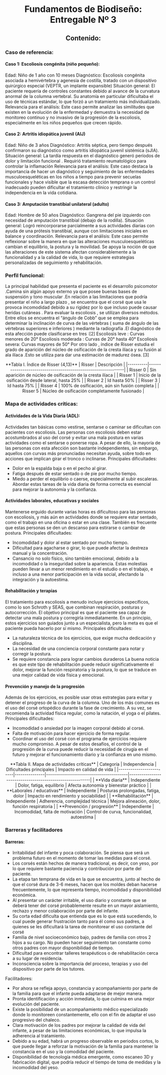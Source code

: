 <div align="center">

# Fundamentos de Biodiseño: Entregable Nº 3 

</div>
<div align="center">
  
## Contenido:
</div>

### Caso de referencia:
#### Caso 1: Escoliosis congénita (niño pequeño):
Edad: Niño de 1 año con 10 meses
Diagnóstico: Escoliosis congénita asociada a hemivértebra y agenesia de costilla, tratado con un dispositivo quirúrgico especial (VEPTR, un implante expansible)
Situación general: El paciente requería de controles constantes debido al avance de la curvatura anormal de la columna vertebral. Su anatomía en particular dificultaba el uso de técnicas estándar, lo que forzó a un tratamiento más individualizado.
Relevancia para el análisis: Este caso permite analizar las similitudes que existen en la evolución de la enfermedad y demuestra la necesidad de monitoreo continuo y no invasivo de la progresión de la escoliosis, especialmente en los niños pequeños que crecen rápido.
#### Caso 2: Artritis idiopática juvenil (AIJ)
Edad: Niño de 3 años
Diagnóstico: Artritis séptica, pero tiempo después confirmaron su diagnóstico como artritis idiopática juvenil sistémica (sJIA).
Situación general: La tardía respuesta en el diagnóstico generó períodos de dolor y limitación funcional . Requirió tratamiento reumatológico para controlar la inflamación
Relevancia para el análisis: Este caso destaca la importancia de hacer un diagnóstico y seguimiento de las enfermedades musculoesqueléticas en los niños a tiempo para prevenir secuelas funcionales y hace visible que la escasa detección temprana o un control inadecuado pueden dificultar el tratamiento clínico y restringir la independencia en la vida cotidiana.
#### Caso 3: Amputación transtibial unilateral (adulto)
Edad: Hombre de 50 años 
Diagnóstico: Gangrena del pie izquierdo con necesidad de amputación transtibial (debajo de la rodilla).
Situación general: Logró reincorporarse parcialmente a sus actividades diarias con ayuda de una prótesis transtibial, aunque con limitaciones iniciales en balance y coordinación.
Relevancia para el análisis: Este caso permite reflexionar sobre la manera en que las alteraciones musculoesqueléticas cambian el equilibrio, la postura y la movilidad. Se apoya la noción de que las alteraciones de este sistema afectan considerablemente a la funcionalidad y a la calidad de vida, lo que requiere estrategias personalizadas de seguimiento y rehabilitación.

### Perfil funcional:
La principal habilidad que presenta el paciente es el desarrollo psicomotor .Camina sin algún apoyo externo ya que posee buenas bases de suspensión y tono muscular .En relación a las limitaciones que podría presentar el niño a largo plazo , se encuentra que el corsé que usa le provoca incomodidad debido a su rigidez por lo que incluso puede causar heridas cutáneas .
Para evaluar la escoliosis , se utilizan diversos métodos. Entre ellos se encuentra el “ángulo de Cobb” que se emplea para determinar la inclinación de curva de las vértebras ( suma de ángulo de las vértebras superiores e inferiores ) mediante la radiografía .El diagnóstico de esta afección puede clasificarse en tres :[2] 
Escoliosis leve : Curvas menores de 20° 
Escoliosis moderada : Curvas de 20° hasta 40° 
Escoliosis severa: Curvas mayores de 50°
Por otro lado , índice de Risser estudia el grado de aparición del núcleo de osificación de la cresta ilíaca y su fusión al ala ilíaca .Esto se utiliza para dar una estimación de madurez ósea. [3]
<div align="center">
**Tabla I. Índice de Risser (4,13)**
| Risser   | Descripción                                                   |
|----------|---------------------------------------------------------------|
| Risser 0 | Sin aparición de núcleo de osificación de la cresta ilíaca    |
| Risser 1 | Inicio de la osificación desde lateral, hasta 25%             |
| Risser 2 | Id hasta 50%                                                  |
| Risser 3 | Id hasta 75%                                                  |
| Risser 4 | 100% de osificación, aún sin fusión completa                  |
| Risser 5 | Núcleo de osificación completamente fusionado                 |
</div>

### Mapa de actividades críticas:
#### Actividades de la Vida Diaria (ADL):
Actividades tan básicas como vestirse, sentarse o caminar se dificultan con pacientes con escoliosis. Las personas con escoliosis deben estar acostumbrados al uso del corsé y evitar una mala postura en varias actividades como el sentarse o ponerse ropa. A pesar de ello, la mayoría de las personas con esta afección son bastante independientes, sin embargo, aquellos con curvas más pronunciadas necesitan ayuda, sobre todo en acciones que implican girar el tronco o inclinarse.
Principales dificultades:
- Dolor en la espalda baja o en el pecho al girar.
- Fatiga después de estar sentado o de pie por mucho tiempo.
- Miedo a perder el equilibrio o caerse, especialmente al subir escaleras.
Abordar estas tareas de la vida diaria de forma correcta es esencial para mejorar la autonomía y la confianza.
#### Actividades laborales, educativas y sociales
Mantenerse erguido durante varias horas es dificultoso para las personas con escoliosis, y más aún en actividades donde se requiere estar sentado, como el trabajo en una oficina o estar en una clase. También es frecuente que estas personas se den un descanso para estirarse o cambiar de postura.
Principales dificultades:
- Incomodidad y dolor al estar sentado por mucho tiempo.
- Dificultad para agacharse o girar, lo que puede afectar la destreza manual y la concentración.
- Cansancio no solo físico, sino también emocional, debido a la incomodidad o la inseguridad sobre la apariencia.
Estas molestias pueden llevar a un menor rendimiento en el estudio o en el trabajo, e incluso a una menor participación en la vida social, afectando la integración y la autoestima.
#### Rehabilitación y terapias
El tratamiento para escoliosis a menudo incluye ejercicios específicos, como lo son Schroth y SEAS, que combinan respiración, posturas y autocorrección. El objetivo principal es que el paciente sea capaz de detectar una mala postura y corregirla inmediatamente. En un principio, estos ejercicios son guiados junto a un especialista, pero la meta es que el paciente pueda hacerlo por sí mismo.
Principales dificultades:
- La naturaleza técnica de los ejercicios, que exige mucha dedicación y disciplina.
- La necesidad de una conciencia corporal constante para notar y corregir la postura.
- Se requiere constancia para lograr cambios duraderos
La buena noticia es que este tipo de rehabilitación puede reducir significativamente el dolor, mejorar la función respiratoria y la postura, lo que se traduce en una mejor calidad de vida física y emocional.
#### Prevención y manejo de la progresión
Además de los ejercicios, es posible usar otras estrategias para evitar y detener el progreso de la curva de la columna. Uno de los más comunes es el uso del corsé ortopédico durante la fase de crecimiento. A su vez, se recomienda la actividad física regular, como la natación, el yoga o el pilates.
Principales dificultades:
- Incomodidad o ansiedad por la imagen corporal debido al corsé.
- Falta de motivación para hacer ejercicio de forma regular.
- Coordinar el uso del corsé con el programa de ejercicios requiere mucho compromiso.
A pesar de estos desafíos, el control de la progresión de la curva puede reducir la necesidad de cirugía en el futuro y mejorar el funcionamiento diario y la confianza en uno mismo.
<div align="center">
**Tabla II. Mapa de actividades críticas**
| Categoría              | Independencia | Dificultades principales                | Impacto en calidad de vida                               |
|-------------------------|---------------|-----------------------------------------|----------------------------------------------------------|
| **Vida diaria**         | Independiente | Dolor, fatiga, equilibrio                | Afecta autonomía y bienestar práctico                    |
| **Laborales / educativas** | Independiente | Posturas prolongadas, fatiga, dolor      | Impacto en rendimiento y sociabilidad                    |
| **Rehabilitación**      | Independiente | Adherencia, complejidad técnica          | Mejora alineación, dolor, función respiratoria           |
| **Prevención / progresión** | Independiente | Incomodidad, falta de motivación         | Control de curva, funcionalidad, autoestima              |
</div>

### Barreras y facilitadores
#### Barreras:
- Irritabilidad del infante y poca colaboración. Se piensa que será un problema futuro en el momento de tomar las medidas para el corsé.
- Los corsés están hechos de manera tradicional, es decir, con yeso, por lo que requiere bastante paciencia y contribución por parte del paciente. 
- La etapa tan temprana de vida en la que se encuentra, junto al hecho de que el corsé dura de 3-6 meses, hacen que los moldes deban hacerse frecuentemente, lo que representa tiempo, incomodidad y disponibilidad económica.  
- Al presentar un carácter irritable, el uso diario y constante que se deberá tener del corsé probablemente resulte en un mayor aislamiento, rechazo y menor colaboración por parte del infante.
- Su corta edad dificulta que entienda que es lo que está sucediendo, lo cual puede generar frustración tanto para él como sus padres, a quienes se les dificultará la tarea de monitorear el uso constante del corsé
- Familia de nivel socioeconómico bajo, padres de familia con otros 2 hijos a su cargo. No pueden hacer seguimiento tan constante como otros padres con mayor disponibilidad de tiempo.
- Dificultad para encontrar talleres terapéuticos o de rehabilitación cerca a su lugar de residencia.
- Inconsciencia sobre la importancia del proceso, terapias y uso del dispositivo por parte de los tutores.

Facilitadores:
- Por ahora se refleja apoyo, constancia y acompañamiento por parte de la familia para que el infante pueda adaptarse de mejor manera.
- Pronta identificación y acción inmediata, lo que culmina en una mejor evolución del paciente.
- Existe la posibilidad de un acompañamiento médico especializado donde lo monitoreen constantemente, ello con el fin de adaptar el uso progresivo del chaleco.
- Clara motivación de los padres por mejorar la calidad de vida del infante, a pesar de las limitaciones económicas, lo que impulsa la adherencia al tratamiento.
- Debido a su edad, habrá un progreso observable en periodos cortos, lo que puede llegar a reforzar la motivación de la familia para mantener la constancia en el uso y la comodidad del paciente.
- Disponibilidad de tecnología médica emergente, como escaneo 3D y fabricación digital, que podría reducir el tiempo de toma de medidas y la incomodidad del yeso.
